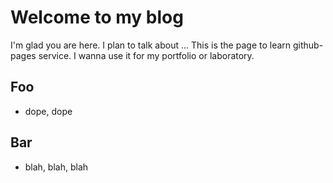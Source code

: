# Welcome to my blog

I'm glad you are here. I plan to talk about ...
This is the page to learn github-pages service.
I wanna use it for my portfolio or laboratory.

## Foo

- dope, dope

## Bar

- blah, blah, blah
